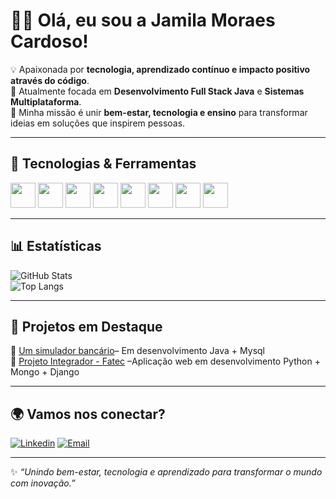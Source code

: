 # 👩‍💻 Olá, eu sou a Jamila Moraes Cardoso!  

💡 Apaixonada por **tecnologia, aprendizado contínuo e impacto positivo através do código**.  
🎯 Atualmente focada em **Desenvolvimento Full Stack Java** e **Sistemas Multiplataforma**.  
🚀 Minha missão é unir **bem-estar, tecnologia e ensino** para transformar ideias em soluções que inspirem pessoas.  

---

## 🚀 Tecnologias & Ferramentas

<div>
  <img src="https://cdn.jsdelivr.net/gh/devicons/devicon/icons/java/java-original.svg" width="40"/> 
  <img src="https://cdn.jsdelivr.net/gh/devicons/devicon/icons/spring/spring-original.svg" width="40"/>
  <img src="https://cdn.jsdelivr.net/gh/devicons/devicon/icons/javascript/javascript-original.svg" width="40"/>
  <img src="https://cdn.jsdelivr.net/gh/devicons/devicon/icons/react/react-original.svg" width="40"/>
  <img src="https://cdn.jsdelivr.net/gh/devicons/devicon/icons/mysql/mysql-original.svg" width="40"/>
  <img src="https://cdn.jsdelivr.net/gh/devicons/devicon/icons/html5/html5-original.svg" width="40"/>
  <img src="https://cdn.jsdelivr.net/gh/devicons/devicon/icons/css3/css3-original.svg" width="40"/>
  <img src="https://cdn.jsdelivr.net/gh/devicons/devicon/icons/git/git-original.svg" width="40"/>
</div>

---

## 📊 Estatísticas

![GitHub Stats](https://github-readme-stats.vercel.app/api?username=jmcardoso18&show_icons=true&theme=tokyonight)  
![Top Langs](https://github-readme-stats.vercel.app/api/top-langs/?username=jmcardoso18&layout=compact&theme=tokyonight)

---

## 🚀 Projetos em Destaque

🔹 [Um simulador bancário](https://github.com/jmcardoso18/Conta-bancaria-gene-83)– Em desenvolvimento Java + Mysql  
🔹 [Projeto Integrador - Fatec](https://github.com/jmcardoso18/PI_3Semestre_2-2025) –Aplicação web em desenvolvimento Python + Mongo + Django  

---

## 🌍 Vamos nos conectar?

[![Linkedin](https://img.shields.io/badge/LinkedIn-0A66C2?style=for-the-badge&logo=linkedin&logoColor=white)](https://www.linkedin.com/in/jamila-m-c/) [![Email](https://img.shields.io/badge/Email-D14836?style=for-the-badge&logo=gmail&logoColor=white)](mailto:jmc18.ads@gmail.com)  
<!-- [![Portfolio](https://img.shields.io/badge/🌐%20Portfolio-000?style=for-the-badge)](SEU-PORTFOLIO)  -->


---

✨ _“Unindo bem-estar, tecnologia e aprendizado para transformar o mundo com inovação.”_
